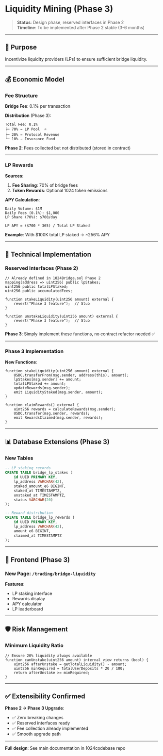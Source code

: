 # Liquidity Mining (Phase 3)

> **Status**: Design phase, reserved interfaces in Phase 2  
> **Timeline**: To be implemented after Phase 2 stable (3-6 months)

---

## 🎯 Purpose

Incentivize liquidity providers (LPs) to ensure sufficient bridge liquidity.

---

## 💰 Economic Model

### Fee Structure

**Bridge Fee**: 0.1% per transaction

**Distribution** (Phase 3):
```
Total Fee: 0.1%
├─ 70% → LP Pool  ⭐
├─ 20% → Protocol Revenue
└─ 10% → Insurance Fund
```

**Phase 2**: Fees collected but not distributed (stored in contract)

---

### LP Rewards

**Sources**:
1. **Fee Sharing**: 70% of bridge fees
2. **Token Rewards**: Optional 1024 token emissions

**APY Calculation**:
```
Daily Volume: $1M
Daily Fees (0.1%): $1,000
LP Share (70%): $700/day

LP APY = ($700 * 365) / Total LP Staked
```

**Example**: With $100K total LP staked → ~256% APY

---

## 🔧 Technical Implementation

### Reserved Interfaces (Phase 2)

```solidity
// Already defined in 1024Bridge.sol Phase 2
mapping(address => uint256) public lpStakes;
uint256 public totalLPStaked;
uint256 public accumulatedFees;

function stakeLiquidity(uint256 amount) external {
    revert("Phase 3 feature");  // Stub
}

function unstakeLiquidity(uint256 amount) external {
    revert("Phase 3 feature");  // Stub
}
```

**Phase 3**: Simply implement these functions, no contract refactor needed ✅

---

### Phase 3 Implementation

**New Functions**:
```solidity
function stakeLiquidity(uint256 amount) external {
    USDC.transferFrom(msg.sender, address(this), amount);
    lpStakes[msg.sender] += amount;
    totalLPStaked += amount;
    updateRewards(msg.sender);
    emit LiquidityStaked(msg.sender, amount);
}

function claimRewards() external {
    uint256 rewards = calculateRewards(msg.sender);
    USDC.transfer(msg.sender, rewards);
    emit RewardsClaimed(msg.sender, rewards);
}
```

---

## 📊 Database Extensions (Phase 3)

### New Tables

```sql
-- LP staking records
CREATE TABLE bridge_lp_stakes (
    id UUID PRIMARY KEY,
    lp_address VARCHAR(42),
    staked_amount_e6 BIGINT,
    staked_at TIMESTAMPTZ,
    unstaked_at TIMESTAMPTZ,
    status VARCHAR(20)
);

-- Reward distribution
CREATE TABLE bridge_lp_rewards (
    id UUID PRIMARY KEY,
    lp_address VARCHAR(42),
    amount_e6 BIGINT,
    claimed_at TIMESTAMPTZ
);
```

---

## 🎨 Frontend (Phase 3)

### New Page: `/trading/bridge-liquidity`

**Features**:
- LP staking interface
- Rewards display
- APY calculator
- LP leaderboard

---

## 🛡️ Risk Management

### Minimum Liquidity Ratio

```solidity
// Ensure 20% liquidity always available
function canUnstake(uint256 amount) internal view returns (bool) {
    uint256 afterUnstake = getTotalLiquidity() - amount;
    uint256 minRequired = totalUserDeposits * 20 / 100;
    return afterUnstake >= minRequired;
}
```

---

## ✅ Extensibility Confirmed

**Phase 2 → Phase 3 Upgrade**:
- ✅ Zero breaking changes
- ✅ Reserved interfaces ready
- ✅ Fee collection already implemented
- ✅ Smooth upgrade path

---

**Full design**: See main documentation in 1024codebase repo

